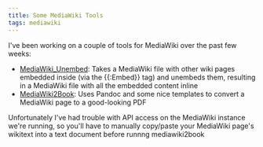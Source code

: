 ```yaml
---
title: Some MediaWiki Tools
tags: mediawiki
---
```


I've been working on a couple of tools for MediaWiki over the past few weeks:

* [MediaWiki_Unembed](https://github.com/alexcg1/mediawiki_unembed): Takes a MediaWiki file with other wiki pages embedded inside (via the {{:Embed}} tag) and unembeds them, resulting in a MediaWiki file with all the embedded content inline
* [MediaWiki2Book](https://github.com/alexcg1/mediawiki2book/): Uses Pandoc and some nice templates to convert a MediaWiki page to a good-looking PDF

Unfortunately I've had trouble with API access on the MediaWiki instance we're running, so you'll have to manually copy/paste your MediaWiki page's wikitext into a text document before runnng mediawiki2book
